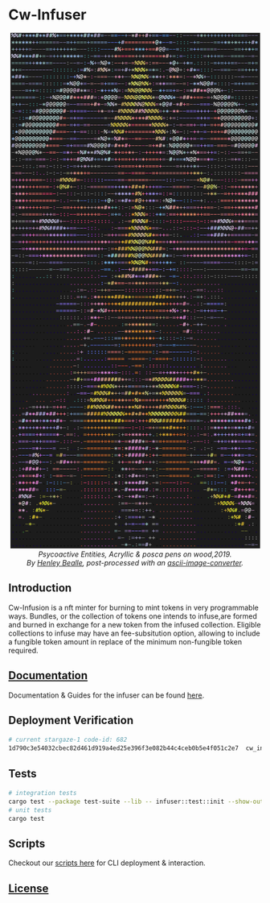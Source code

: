 # Cw-Infuser
 
 <div align="center">

[![Psycoactive Entities](/public/gallery.png)]()\
*Psycoactive Entities, Acryllic & posca pens on wood,2019.*\
*By [Henley Bealle](https://www.henleybeall.com/), post-processed with an [ascii-image-converter](./art/generators/ascii-image-converter/README).*
</div>

## Introduction
Cw-Infusion is a nft minter for burning to mint tokens in very programmable ways. Bundles, or the collection of tokens one intends to infuse,are formed and burned in exchange for a new token from the infused collection. Eligible collections to infuse may have an fee-subsitution option, allowing to include a fungible token amount in replace of the minimum non-fungible token required.


## [Documentation](https://permissionless.money/docs/infusions)
Documentation & Guides for the infuser can be found [here](https://permissionless.money/docs/infusions).

## Deployment Verification
```sh
# current stargaze-1 code-id: 682
1d790c3e54032cbec82d461d919a4ed25e396f3e082b44c4ceb0b5e4f051c2e7  cw_infusion_minter.wasm
```

## Tests
```sh
# integration tests
cargo test --package test-suite --lib -- infuser::test::init --show-output 
# unit tests
cargo test
```
## Scripts 
Checkout our [scripts here](./scripts/README) for CLI deployment & interaction.



## [License](https://github.com/permissionlessweb/cw-infuser/blob/main/LICENSE)
